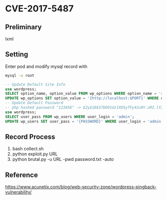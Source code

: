 # CVE-2017-5487

## Preliminary

lxml

## Setting
Enter pod and modify mysql record with
```bash
mysql -u root
```

```sql
-- Update Default Site Info
use wordpress;
SELECT option_name, option_value FROM wp_options WHERE option_name = 'siteurl' OR option_name = 'home';
UPDATE wp_options SET option_value = '{http://localhost:$PORT}' WHERE option_name = 'home' OR option_name = 'siteurl';
-- Update Default Password
-- php hashed password "123456" -> $2y$10$S7bD91dz1XOSyfFy42u0Y.uRI.lY255E8U6QG9STOmZ3f4RzQTLma
use wordpress;
SELECT user_pass FROM wp_users WHERE user_login = 'admin';
UPDATE wp_users SET user_pass = '{PASSWORD}' WHERE user_login = 'admin';
```

## Record Process

1. bash collect.sh
2. python exploit.py URL
3. python brutal.py -u URL -pwd password.txt -auto

## Reference

https://www.acunetix.com/blog/web-security-zone/wordpress-pingback-vulnerability/